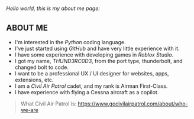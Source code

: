 ###### *Hello world, this is my about me page*:

## ABOUT ME 

- I'm interested in the *Python* coding language.
- I've just started using *GitHub* and have very little experience with it.
- I have some experience with developing games in *Roblox Studio*.
- I got my name, *THUND3RC0D3*, from the port type, thunderbolt, and changed bolt to code.
- I want to be a professional UX / UI designer for websites, apps, extensions, etc.
- I am a *Civil Air Patrol* cadet, and my rank is Airman First-Class.
- I have experience with flying a Cessna aircraft as a copilot.

> What Civil Air Patrol is: https://www.gocivilairpatrol.com/about/who-we-are
 